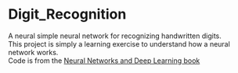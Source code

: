 # Digit_Recognition
A neural simple neural network for recognizing handwritten digits. \
This project is simply a learning exercise to understand how a neural network works. \
Code is from the [Neural Networks and Deep Learning book](http://neuralnetworksanddeeplearning.com/)
